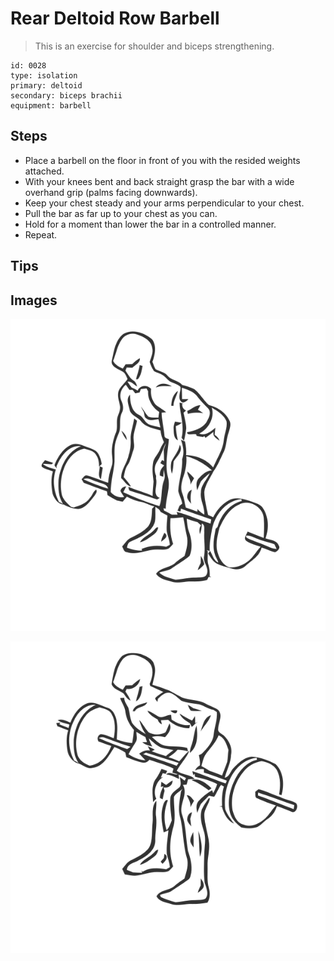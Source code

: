 # Rear Deltoid Row Barbell

> This is an exercise for shoulder and biceps strengthening.

``` 
id: 0028 
type: isolation 
primary: deltoid 
secondary: biceps brachii 
equipment: barbell 
``` 


## Steps


 - Place a barbell on the floor in front of you with the resided weights attached.
 - With your knees bent and back straight grasp the bar with a wide overhand grip (palms facing downwards).
 - Keep your chest steady and your arms perpendicular to your chest.
 - Pull the bar as far up to your chest as you can.
 - Hold for a moment than lower the bar in a controlled manner.
 - Repeat.

## Tips



## Images

![](./../svg/0028-relaxation.svg "")

![](./../svg/0028-tension.svg "")

